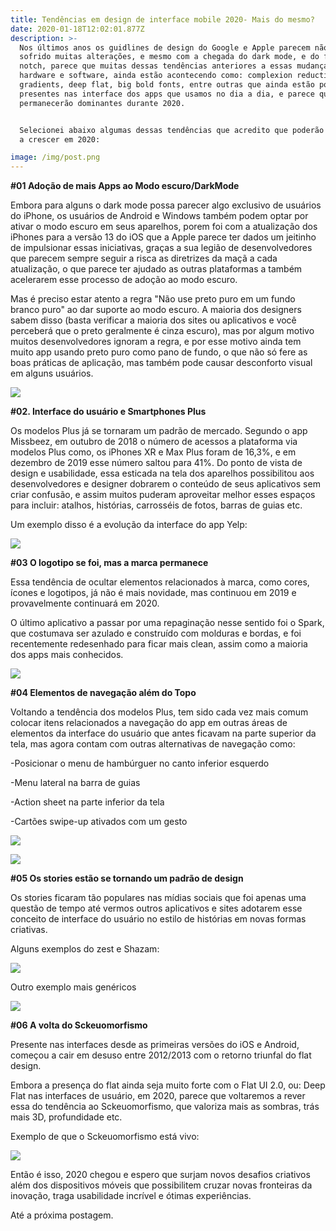 ```yaml
---
title: Tendências em design de interface mobile 2020- Mais do mesmo?
date: 2020-01-18T12:02:01.877Z
description: >-
  Nos últimos anos os guidlines de design do Google e Apple parecem não ter
  sofrido muitas alterações, e mesmo com a chegada do dark mode, e do famigerado
  notch, parece que muitas dessas tendências anteriores a essas mudanças de
  hardware e software, ainda estão acontecendo como: complexion reduction,
  gradients, deep flat, big bold fonts, entre outras que ainda estão por ai
  presentes nas interface dos apps que usamos no dia a dia, e parece que
  permanecerão dominantes durante 2020.


  Selecionei abaixo algumas dessas tendências que acredito que poderão continuar
  a crescer em 2020:

image: /img/post.png
---
```

**\#01 Adoção de mais Apps ao Modo escuro/DarkMode**

Embora para alguns o dark mode possa parecer algo exclusivo de usuários do iPhone, os usuários de Android e Windows também podem optar por ativar o modo escuro em seus aparelhos, porem foi com a atualização dos iPhones para a versão 13 do iOS que a Apple parece ter dados um jeitinho de impulsionar essas iniciativas, graças a sua legião de desenvolvedores que parecem sempre seguir a risca as diretrizes da maçã a cada atualização, o que parece ter ajudado as outras plataformas a também acelerarem esse processo de adoção ao modo escuro.

Mas é preciso estar atento a regra "Não use preto puro em um fundo branco puro" ao dar suporte ao modo escuro. A maioria dos designers sabem disso (basta verificar a maioria dos sites ou aplicativos e você perceberá que o preto geralmente é cinza escuro), mas por algum motivo muitos desenvolvedores ignoram a regra, e por esse motivo ainda tem muito app usando preto puro como pano de fundo, o que não só fere as boas práticas de aplicação, mas também pode causar desconforto visual em alguns usuários.

![](/img/0.png)



**\#02. Interface do usuário e Smartphones Plus**

Os modelos Plus já se tornaram um padrão de mercado. Segundo o app Missbeez, em outubro de 2018 o número de acessos a plataforma via modelos Plus como, os iPhones XR e Max Plus foram de 16,3%, e em dezembro de 2019 esse número saltou para 41%. Do ponto de vista de design e usabilidade, essa esticada na tela dos aparelhos possibilitou aos desenvolvedores e designer dobrarem o conteúdo de seus aplicativos sem criar confusão, e assim muitos puderam aproveitar melhor esses espaços para incluir: atalhos, histórias, carrosséis de fotos, barras de guias etc.

Um exemplo disso é a evolução da interface do app Yelp:

![](/img/0-1.png)

**\#03 O logotipo se foi, mas a marca permanece**

Essa tendência de ocultar elementos relacionados à marca, como cores, ícones e logotipos, já não é mais novidade, mas continuou em 2019 e provavelmente continuará em 2020.

O último aplicativo a passar por uma repaginação nesse sentido foi o Spark, que costumava ser azulado e construído com molduras e bordas, e foi recentemente redesenhado para ficar mais clean, assim como a maioria dos apps mais conhecidos.

![](/img/0-2.png)

**\#04 Elementos de navegação além do Topo**

Voltando a tendência dos modelos Plus, tem sido cada vez mais comum colocar itens relacionados a navegação do app em outras áreas de elementos da interface do usuário que antes ficavam na parte superior da tela, mas agora contam com outras alternativas de navegação como:

\-Posicionar o menu de hambúrguer no canto inferior esquerdo

\-Menu lateral na barra de guias

\-Action sheet na parte inferior da tela

\-Cartões swipe-up ativados com um gesto 

![](/img/0-3.png)

![](/img/0-4.png)

**\#05 Os stories estão se tornando um padrão de design**

Os stories ficaram tão populares nas mídias sociais que foi apenas uma questão de tempo até vermos outros aplicativos e sites adotarem esse conceito de interface do usuário no estilo de histórias em novas formas criativas.

Alguns exemplos do zest e Shazam: 



![](/img/0-5.png)

Outro exemplo mais genéricos

![](/img/0-6.png)

**\#06 A volta do Sckeuomorfismo** 

Presente nas interfaces desde as primeiras versões do iOS e Android, começou a cair em desuso entre 2012/2013 com o retorno triunfal do flat design. 

Embora a presença do flat ainda seja muito forte com o Flat UI 2.0, ou: Deep Flat nas interfaces de usuário, em 2020, parece que voltaremos a rever essa do tendência ao Sckeuomorfismo, que valoriza mais as sombras, trás mais 3D, profundidade etc.

Exemplo de que o Sckeuomorfismo está vivo:

![](/img/0-7.png)

Então é isso, 2020 chegou e espero que surjam novos desafios criativos além dos dispositivos móveis que possibilitem cruzar novas fronteiras da inovação, traga usabilidade incrível e ótimas experiências.

Até a próxima postagem.
